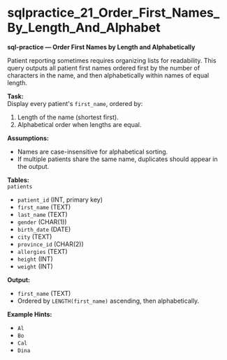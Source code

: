 # sqlpractice_21_Order_First_Names_By_Length_And_Alphabet

**sql-practice — Order First Names by Length and Alphabetically**  

Patient reporting sometimes requires organizing lists for readability. This query outputs all patient first names ordered first by the number of characters in the name, and then alphabetically within names of equal length.  

**Task:**  
Display every patient's `first_name`, ordered by:  
1. Length of the name (shortest first).  
2. Alphabetical order when lengths are equal.  

**Assumptions:**  
- Names are case-insensitive for alphabetical sorting.  
- If multiple patients share the same name, duplicates should appear in the output.  

**Tables:**  
`patients`  
- `patient_id` (INT, primary key)  
- `first_name` (TEXT)  
- `last_name` (TEXT)  
- `gender` (CHAR(1))  
- `birth_date` (DATE)  
- `city` (TEXT)  
- `province_id` (CHAR(2))  
- `allergies` (TEXT)  
- `height` (INT)  
- `weight` (INT)  

**Output:**  
- `first_name` (TEXT)  
- Ordered by `LENGTH(first_name)` ascending, then alphabetically.  

**Example Hints:**  
- `Al`  
- `Bo`  
- `Cal`  
- `Dina`  